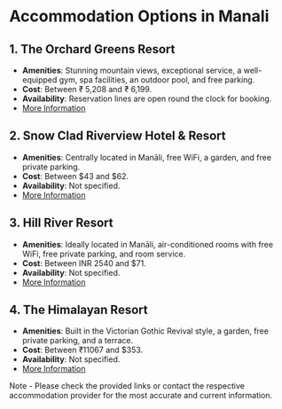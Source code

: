 # Accommodation Options in Manali

## 1. The Orchard Greens Resort
- **Amenities**: Stunning mountain views, exceptional service, a well-equipped gym, spa facilities, an outdoor pool, and free parking.
- **Cost**: Between ₹ 5,208 and ₹ 6,199.
- **Availability**: Reservation lines are open round the clock for booking.
- [More Information](https://www.theorchardgreens.com/)

## 2. Snow Clad Riverview Hotel & Resort
- **Amenities**: Centrally located in Manāli, free WiFi, a garden, and free private parking.
- **Cost**: Between $43 and $62.
- **Availability**: Not specified.
- [More Information](https://www.booking.com/hotel/in/satyam-lodge-vashisht.html)

## 3. Hill River Resort
- **Amenities**: Ideally located in Manāli, air-conditioned rooms with free WiFi, free private parking, and room service.
- **Cost**: Between INR 2540 and $71.
- **Availability**: Not specified.
- [More Information](https://www.makemytrip.com/hotels/hill_river_resort_by_west_western-details-manali.html)

## 4. The Himalayan Resort
- **Amenities**: Built in the Victorian Gothic Revival style, a garden, free private parking, and a terrace.
- **Cost**: Between ₹11067 and $353.
- **Availability**: Not specified.
- [More Information](https://www.thehimalayan.com/)

Note - Please check the provided links or contact the respective accommodation provider for the most accurate and current information.